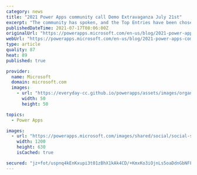 ```yaml
---
category: news
title: "2021 Power Apps community call Demo Extravaganza July 21st"
excerpt: "The community has spoken, and the Top Entries have been chosen!  The July 2021 Power Apps community call is your chance to see these Power Apps artisans show off their creations and discuss how they built these amazing samples!"
publishedDateTime: 2021-07-17T08:06:00Z
originalUrl: "https://powerapps.microsoft.com/en-us/blog/2021-power-apps-community-call-demo-extravaganza-july-21st/"
webUrl: "https://powerapps.microsoft.com/en-us/blog/2021-power-apps-community-call-demo-extravaganza-july-21st/"
type: article
quality: 87
heat: 89
published: true

provider:
  name: Microsoft
  domain: microsoft.com
  images:
    - url: "https://everyday-cc.github.io/powerapps/assets/images/organizations/microsoft.com-50x50.jpg"
      width: 50
      height: 50

topics:
  - Power Apps

images:
  - url: "https://powerapps.microsoft.com/images/shared/social/social-share-post-ignite.png"
    width: 1200
    height: 630
    isCached: true

secured: "jz+fot/uspnq4kEnKxupi3t01zBhX1kAk4CD/+KmxKo3iOjnLs5oaDdnGbNFFOR16eB9N0AGzenB2cEAC5ahzkpIgQhr/XSrpv86M6XbkGEUD3an627gJPV6D3EiIEQndF3sM0Kin9hMturGb2/bAVvA0n6hLUbNcw8xc4SaXmA0HrPFKEacAFl6Plb313xPwnOwagRZ5qH1GSpZ4MacOpnS8q0Mf33rJmQ4J7OzB+JiKKKTI8YNnuz0TGWIjAa/ydulGcd5UjjGi7mv+N5TRUocpz25EYCF6uCAdzv1dGbkcZqa6VOyxR0HVb/bfBEUNkqAbbTCIRst/JWFd0/J2n5fRgv4pADGcy03NQJvZrk=;kJ9PgMy6KgmVpAvN2RurWQ=="
---
```


